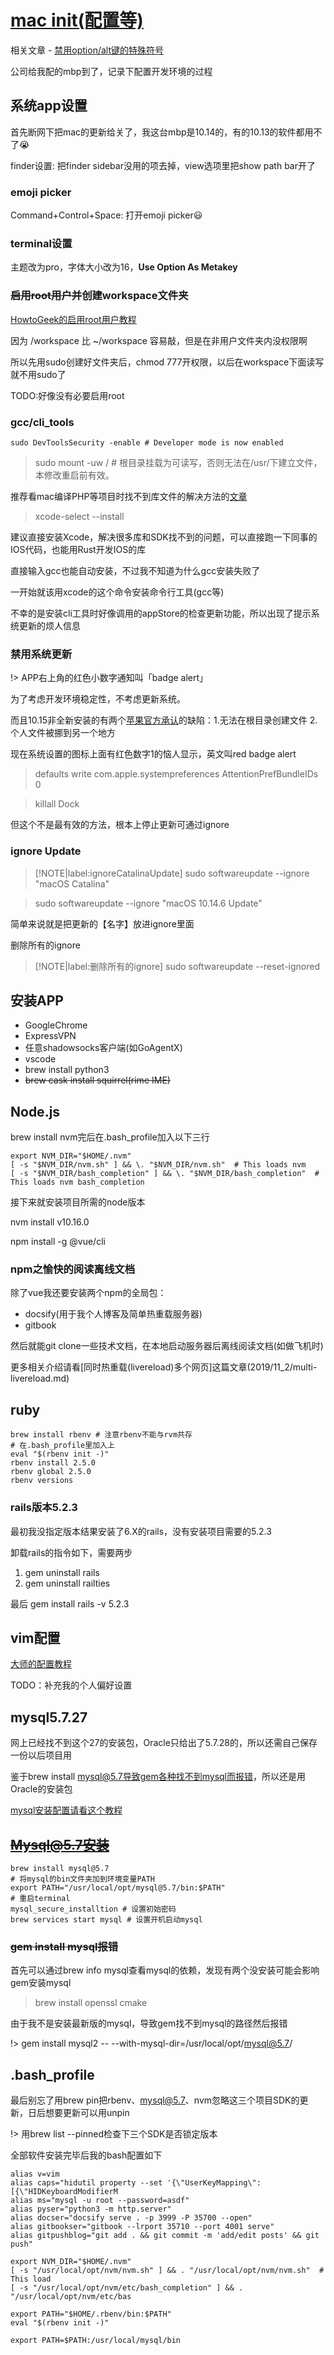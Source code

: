 # [mac init(配置等)](2019/10/mac-init)

相关文章 - [禁用option/alt键的特殊符号](/2019/11_2/ukelele/disable_alt_symbol_ukelele)

公司给我配的mbp到了，记录下配置开发环境的过程

## 系统app设置

首先断网下把mac的更新给关了，我这台mbp是10.14的，有的10.13的软件都用不了😭

finder设置: 把finder sidebar没用的项去掉，view选项里把show path bar开了

### emoji picker

Command+Control+Space: 打开emoji picker😃

### terminal设置

主题改为pro，字体大小改为16，**Use Option As Metakey**

### ~~启用root用户并~~创建workspace文件夹

[HowtoGeek的启用root用户教程](https://www.howtogeek.com/howto/35132/how-to-enable-the-root-user-in-mac-os-x/)

因为 /workspace  比 ~/workspace 容易敲，但是在非用户文件夹内没权限啊

所以先用sudo创建好文件夹后，chmod 777开权限，以后在workspace下面读写就不用sudo了

TODO:好像没有必要启用root

### gcc/cli_tools

`sudo DevToolsSecurity -enable # Developer mode is now enabled`

> sudo mount -uw /	# 根目录挂载为可读写，否则无法在/usr/下建立文件，本修改重启前有效。

推荐看mac编译PHP等项目时找不到库文件的解决方法的[文章](https://zhile.io/2018/09/26/macOS-10.14-install-sdk-headers.html)

> xcode-select --install

建议直接安装Xcode，解决很多库和SDK找不到的问题，可以直接跑一下同事的IOS代码，也能用Rust开发IOS的库

直接输入gcc也能自动安装，不过我不知道为什么gcc安装失败了

一开始就该用xcode的这个命令安装命令行工具(gcc等)

不幸的是安装cli工具时好像调用的appStore的检查更新功能，所以出现了提示系统更新的烦人信息

### 禁用系统更新

!> APP右上角的红色小数字通知叫「badge alert」 

为了考虑开发环境稳定性，不考虑更新系统。

而且10.15非全新安装的有两个[苹果官方承认](https://support.apple.com/en-in/HT210650)的缺陷：1.无法在根目录创建文件 2.个人文件被挪到另一个地方

现在系统设置的图标上面有红色数字1的恼人显示，英文叫red badge alert

> defaults write com.apple.systempreferences AttentionPrefBundleIDs 0

> killall Dock

但这个不是最有效的方法，根本上停止更新可通过ignore

### ignore Update

> [!NOTE|label:ignoreCatalinaUpdate]
> sudo softwareupdate --ignore "macOS Catalina"

> sudo softwareupdate --ignore "macOS 10.14.6 Update"

简单来说就是把更新的【名字】放进ignore里面

删除所有的ignore

> [!NOTE|label:删除所有的ignore]
> sudo softwareupdate --reset-ignored

## 安装APP

- GoogleChrome
- ExpressVPN
- 任意shadowsocks客户端(如GoAgentX)
- vscode
- brew install python3
- ~~brew cask install squirrel(rime IME)~~

## Node.js

brew install nvm完后在.bash_profile加入以下三行

```
export NVM_DIR="$HOME/.nvm"
[ -s "$NVM_DIR/nvm.sh" ] && \. "$NVM_DIR/nvm.sh"  # This loads nvm
[ -s "$NVM_DIR/bash_completion" ] && \. "$NVM_DIR/bash_completion"  # This loads nvm bash_completion
```
接下来就安装项目所需的node版本

nvm install v10.16.0

npm install -g @vue/cli

### npm之愉快的阅读离线文档

除了vue我还要安装两个npm的全局包：

- docsify(用于我个人博客及简单热重载服务器)
- gitbook

然后就能git clone一些技术文档，在本地启动服务器后离线阅读文档(如做飞机时)

更多相关介绍请看[同时热重载(livereload)多个网页]这篇文章(2019/11_2/multi-livereload.md)

## ruby

```
brew install rbenv # 注意rbenv不能与rvm共存
# 在.bash_profile里加入上
eval "$(rbenv init -)"
rbenv install 2.5.0
rbenv global 2.5.0
rbenv versions
```

### rails版本5.2.3

最初我没指定版本结果安装了6.X的rails，没有安装项目需要的5.2.3

卸载rails的指令如下，需要两步

1. gem uninstall rails
2. gem uninstall railties

最后 gem install rails -v 5.2.3

## vim配置

[大师的配置教程](http://www.imooc.com/article/13269)

TODO：补充我的个人偏好设置

## mysql5.7.27

网上已经找不到这个27的安装包，Oracle只给出了5.7.28的，所以还需自己保存一份以后项目用

鉴于brew install mysql@5.7导致gem各种找不到mysql而报错，所以还是用Oracle的安装包

[mysql安装配置请看这个教程](http://dxisn.com/blog/posts/macos-mysql-dmg)

## ~~Mysql@5.7安装~~

```
brew install mysql@5.7
# 将mysql的bin文件夹加到环境变量PATH
export PATH="/usr/local/opt/mysql@5.7/bin:$PATH"
# 重启terminal
mysql_secure_installtion # 设置初始密码
brew services start mysql # 设置开机启动mysql
```

### ~~gem install mysql报错~~

首先可以通过brew info mysql查看mysql的依赖，发现有两个没安装可能会影响gem安装mysql

> brew install openssl cmake

由于我不是安装最新版的mysql，导致gem找不到mysql的路径然后报错

!> gem install mysql2 -- --with-mysql-dir=/usr/local/opt/mysql@5.7/

## .bash_profile

最后别忘了用brew pin把rbenv、mysql@5.7、nvm忽略这三个项目SDK的更新，日后想要更新可以用unpin

!> 用brew list --pinned检查下三个SDK是否锁定版本 

全部软件安装完毕后我的bash配置如下

```
alias v=vim                                                                     
alias caps="hidutil property --set '{\"UserKeyMapping\":[{\"HIDKeyboardModifierM
alias ms="mysql -u root --password=asdf"
alias pyser="python3 -m http.server"
alias docser="docsify serve . -p 3999 -P 35700 --open"
alias gitbookser="gitbook --lrport 35710 --port 4001 serve"
alias gitpushblog="git add . && git commit -m 'add/edit posts' && git push"

export NVM_DIR="$HOME/.nvm"
[ -s "/usr/local/opt/nvm/nvm.sh" ] && . "/usr/local/opt/nvm/nvm.sh"  # This load
[ -s "/usr/local/opt/nvm/etc/bash_completion" ] && . "/usr/local/opt/nvm/etc/bas

export PATH="$HOME/.rbenv/bin:$PATH"
eval "$(rbenv init -)"

export PATH=$PATH:/usr/local/mysql/bin
```
